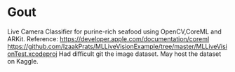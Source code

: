 # Gout
Live Camera Classifier for purine-rich seafood using OpenCV,CoreML and ARKit.
Reference: https://developer.apple.com/documentation/coreml
           https://github.com/IzaakPrats/MLLiveVisionExample/tree/master/MLLiveVisionTest.xcodeproj
Had difficult git the image dataset. May host the dataset on Kaggle.

